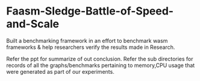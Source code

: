 # Faasm-Sledge-Battle-of-Speed-and-Scale
Built a benchmarking framework in an effort to benchmark wasm frameworks &amp; help researchers verify the results made in Research.

Refer the ppt for summarize of out conclusion. 
Refer the sub directories for records of all the graphs/benchmarks pertaining to memory,CPU usage that were generated as part of our experiments.
